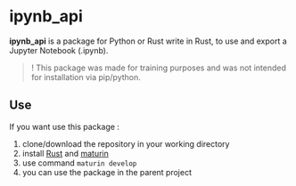 # ipynb_api

**ipynb_api** is a package for Python or Rust write in Rust, to use and export a Jupyter Notebook (.ipynb).

> ! This package was made for training purposes and was not intended for installation via pip/python.

## Use

If you want use this package :

 1. clone/download the repository in your working directory
 2. install [Rust](rust) and [maturin](maturin)
 3. use command `maturin develop`
 4. you can use the package in the parent project


 [rust]: https://www.rust-lang.org/
 [maturin]: https://pypi.org/project/maturin/